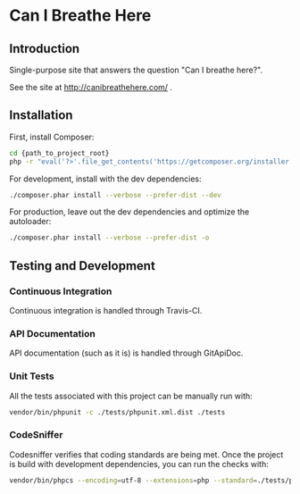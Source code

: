 # Can I Breathe Here

## Introduction
Single-purpose site that answers the question "Can I breathe here?".

See the site at http://canibreathehere.com/ .

## Installation
First, install Composer:

``` bash
cd {path_to_project_root}
php -r "eval('?>'.file_get_contents('https://getcomposer.org/installer'));"
```
For development, install with the dev dependencies:

``` bash
./composer.phar install --verbose --prefer-dist --dev
```
For production, leave out the dev dependencies and optimize the autoloader:

``` bash
./composer.phar install --verbose --prefer-dist -o
```

## Testing and Development
### Continuous Integration
Continuous integration is handled through Travis-CI.

### API Documentation
API documentation (such as it is) is handled through GitApiDoc.

### Unit Tests
All the tests associated with this project can be manually run with:

``` bash
vendor/bin/phpunit -c ./tests/phpunit.xml.dist ./tests
```

### CodeSniffer
Codesniffer verifies that coding standards are being met.  Once the project is build with development dependencies, you can run the checks with:

``` bash
vendor/bin/phpcs --encoding=utf-8 --extensions=php --standard=./tests/phpcs.xml -nsp ./
```
